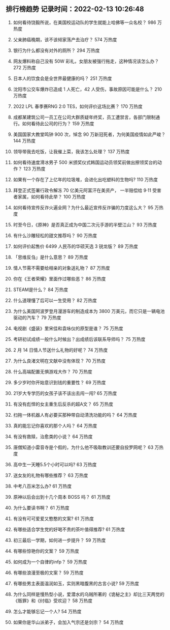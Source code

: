 
## 排行榜趋势 记录时间：2022-02-13 10:26:48
  
  1. 如何看待饶毅所说，在美国校运动队的学生就能上哈佛等一众名校？ 986 万热度
    
  2. 父亲肺癌晚期，该不该倾家荡产去治疗？ 574 万热度
    
  3. 银行为什么都没有对外的厕所？ 294 万热度
    
  4. 网友爆料称自己没有 50W 彩礼，女朋友被强行拖走，这种情况该怎么办？ 272 万热度
    
  5. 日本人的饮食会是全世界最健康的吗？ 251 万热度
    
  6. 沈阳市公交车爆炸已造成 1 人死亡，42 人受伤，事故原因可能是什么？ 210 万热度
    
  7. 2022 LPL 春季赛RNG 2:0 TES，如何评价这场比赛？ 170 万热度
    
  8. 成都某建筑公司一员工在公司大群质疑年终奖，员工遭禁言，各部门限制通行。如何看待此公司的行为？ 159 万热度
    
  9. 美国国家大教堂鸣钟 900 次，悼念 90 万新冠死者，为何美国疫情如此严峻？ 144 万热度
    
  10. 领导带我去吃饭，让我催上菜，我该怎么处理？ 137 万热度
    
  11. 如何看待速度滑冰男子 500 米颁奖仪式韩国运动员领奖前做出擦领奖台的动作？ 123 万热度
    
  12. 如果有一个存在了上亿年的垃圾堆，会进化出吃塑料的生物吗? 110 万热度
    
  13. 拜登正式签署行政令解冻 70 亿美元阿富汗在美资产， 一半赔偿给 9·11 受害者家属，如何看待此举？ 100 万热度
    
  14. 如何看待宣传反诈火遍全网？为什么最近宣传反诈骗的力度这么大？ 95 万热度
    
  15. 时至今日，《原神》是否真正成为中国二次元手游的半壁江山？ 93 万热度
    
  16. 有什么沙雕轻松的甜文推荐吗？ 90 万热度
    
  17. 如何评价起售价 6499 人民币的华硕天选 3 锐龙版？ 89 万热度
    
  18. 「思维反刍」是什么意思？ 89 万热度
    
  19. 情人节需不需要给相亲的对象送礼物？ 87 万热度
    
  20. 你在《王者荣耀》里面作过哪些恶？ 86 万热度
    
  21. STEAM是什么？ 84 万热度
    
  22. 什么道理懂了后可以一生受用？ 82 万热度
    
  23. 为什么美国阿波罗登月漫游车的制造成本为 3800 万美元，而它只是一辆电池驱动的汽车？ 79 万热度
    
  24. 电视剧《盛装》里宋佳和袁咏仪的原型是谁？ 75 万热度
    
  25. 考研初试成绩一般什么时候出？出成绩后该联系导师吗？ 75 万热度
    
  26. 2 月 14 日情人节送什么礼物的好呢？ 74 万热度
    
  27. 为什么良渚文明在文献中没有体现？ 70 万热度
    
  28. 什么高端配置无惧游戏大作？ 70 万热度
    
  29. 多少岁时你开始意识到钱的重要性？ 69 万热度
    
  30. 21岁大专学历的女孩子该不该出去闯一闯? 65 万热度
    
  31. 有没有彪悍的女主重生后反杀的超A文？ 65 万热度
    
  32. 扫拖一体机器人有必要买那种带自动清洗功能的吗？ 64 万热度
    
  33. 真的能忘记你喜欢的那个人吗？ 64 万热度
    
  34. 有没有救赎，治愈类的小说？ 64 万热度
    
  35. 唐僧知道小雷音寺是个假的，为什么他不吸取教训还要自投罗网呢？ 63 万热度
    
  36. 高中生一天睡5.5个小时可以吗? 63 万热度
    
  37. 送女友的礼物有哪些推荐？ 63 万热度
    
  38. 中考八百米怎么办? 61 万热度
    
  39. 原神以后会出到十几个周本 BOSS 吗？ 61 万热度
    
  40. 为什么要读书啊？ 61 万热度
    
  41. 有没有可可爱爱又憨憨的文案? 61 万热度
    
  42. 有哪些适合学生党的好喝不贵的茶叶值得推荐? 61 万热度
    
  43. 初三最后一学期，如何进一步提升？ 59 万热度
    
  44. 有哪些惊艳你的文案？ 59 万热度
    
  45. 如何成为一个自律的infp？ 59 万热度
    
  46. 有哪些浪漫至极的文案？ 59 万热度
    
  47. 有哪些男主表面温润如玉，实则黑暗腹黑的古言小说? 59 万热度
    
  48. 为什么同样是慢热型小说，爱潜水的乌贼所著的《诡秘之主》却比三天两觉的《贩罪》和《纣临》受欢迎？ 58 万热度
    
  49. 怎么才能够忘记一个人? 54 万热度
    
  50. 如果你是华山派弟子，会加入气宗还是剑宗？ 54 万热度
    